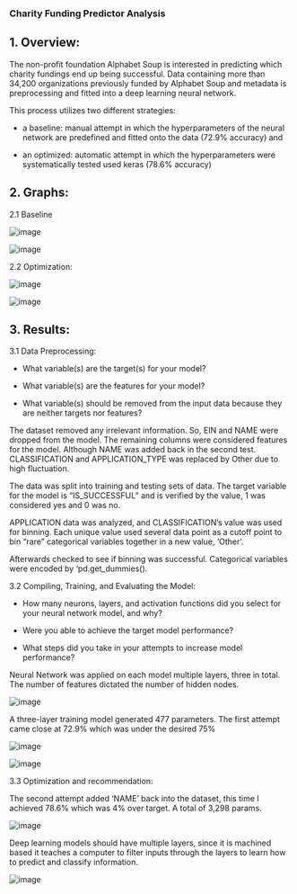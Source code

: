### Charity Funding Predictor Analysis
## 1. Overview:

The non-profit foundation Alphabet Soup is interested in predicting which charity fundings end up being successful. Data containing more than 34,200 organizations previously funded by Alphabet Soup and metadata is preprocessing and fitted into a deep learning neural network.

This process utilizes two different strategies:

- a baseline: manual attempt in which the hyperparameters of the neural network are predefined and fitted onto the data (72.9% accuracy) and

- an optimized: automatic attempt in which the hyperparameters were systematically tested used keras (78.6% accuracy)

## 2. Graphs:

   2.1 Baseline

  ![image](https://user-images.githubusercontent.com/100891182/185627113-e1f10bdf-726d-403a-82e6-401e9e1323e8.png)

  ![image](https://user-images.githubusercontent.com/100891182/185627134-b9279c8c-5fa3-49db-afb6-4a9dc834436f.png)

   2.2 Optimization:
     
 ![image](https://user-images.githubusercontent.com/100891182/185627391-1d7826b6-cfc0-4186-83e9-6566b83d7227.png)
     
     
![image](https://user-images.githubusercontent.com/100891182/185627407-1086ffe9-d3ab-4101-826b-63b739425de1.png)



## 3. Results:


  3.1 Data Preprocessing:
  
 * What variable(s) are the target(s) for your model?   
    
 * What variable(s) are the features for your model?  
    
 * What variable(s) should be removed from the input data because they are neither targets nor features?
    
  
The dataset removed any irrelevant information. So, EIN and NAME were dropped from the 
model. The remaining columns were considered features for the model. Although NAME was added 
back in the second test. CLASSIFICATION and APPLICATION_TYPE was replaced by Other due to high 
fluctuation. 

The data was split into training and testing sets of data. The target variable for the model is 
“IS_SUCCESSFUL” and is verified by the value, 1 was considered yes and 0 was no.

APPLICATION data was analyzed, and CLASSIFICATION’s value was used for binning. Each unique value used several data 
point as a cutoff point to bin “rare” categorical variables together in a new value, ‘Other’. 

Afterwards checked to see if binning was successful. Categorical variables were encoded by ‘pd.get_dummies().
  
       
    
  3.2 Compiling, Training, and Evaluating the Model:
    
 * How many neurons, layers, and activation functions did you select for your neural network model, and why?
    
 * Were you able to achieve the target model performance?
    
 * What steps did you take in your attempts to increase model performance?
 
    
Neural Network was applied on each model multiple layers, three in total. The number of features 
dictated the number of hidden nodes. 

![image](https://user-images.githubusercontent.com/100891182/185629908-3016ba44-d073-4b0d-85df-38f35bd42b44.png)


A three-layer training model generated 477 parameters. The first attempt came close at 72.9% which was 
under the desired 75%

![image](https://user-images.githubusercontent.com/100891182/185630021-06eff539-001c-48e5-8d35-da8fb89ad509.png)

![image](https://user-images.githubusercontent.com/100891182/185630080-17cfaa23-40d5-43f7-80e1-23c7f257dc64.png)



   3.3 Optimization and recommendation:
   
     
The second attempt added ‘NAME’ back into the dataset, this time I achieved 78.6% which was 4% over 
target. A total of 3,298 params. 


![image](https://user-images.githubusercontent.com/100891182/185631025-e808d378-20bf-4f96-a77a-5bae2dc04984.png)


Deep learning models should have multiple layers, since it is machined based it teaches a 
computer to filter inputs through the layers to learn how to predict and classify information.


![image](https://user-images.githubusercontent.com/100891182/185631165-a6dbbb4b-0653-45c4-8a8f-7ccf057d2a96.png)



